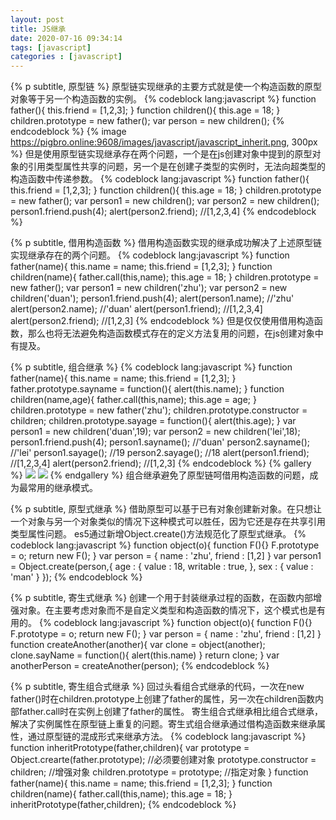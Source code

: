```yaml
---
layout: post
title: JS继承
date: 2020-07-16 09:34:14
tags: [javascript]
categories : [javascript]
---
```

{% p subtitle, 原型链 %}
原型链实现继承的主要方式就是使一个构造函数的原型对象等于另一个构造函数的实例。
{% codeblock lang:javascript %}
function father(){
    this.friend = [1,2,3];
}
function children(){
    this.age = 18;
}
children.prototype = new father();
var person = new children();
{% endcodeblock %}
{% image https://pigbro.online:9608/images/javascript/javascript_inherit.png, 300px %}
但是使用原型链实现继承存在两个问题，一个是在js创建对象中提到的原型对象的引用类型属性共享的问题，另一个是在创建子类型的实例时，无法向超类型的构造函数中传递参数。
{% codeblock lang:javascript %}
function father(){
    this.friend = [1,2,3];
}
function children(){
    this.age = 18;
}
children.prototype = new father();
var person1 = new children();
var person2 = new children();
person1.friend.push(4);
alert(person2.friend); //[1,2,3,4]
{% endcodeblock %}

{% p subtitle, 借用构造函数 %}
借用构造函数实现的继承成功解决了上述原型链实现继承存在的两个问题。
{% codeblock lang:javascript %}
function father(name){
    this.name = name;
    this.friend = [1,2,3];
}
function children(name){
    father.call(this,name);
    this.age = 18;
}
children.prototype = new father();
var person1 = new children('zhu');
var person2 = new children('duan');
person1.friend.push(4);
alert(person1.name); //'zhu'
alert(person2.name); //'duan'
alert(person1.friend); //[1,2,3,4]
alert(person2.friend); //[1,2,3]
{% endcodeblock %}
但是仅仅使用借用构造函数，那么也将无法避免构造函数模式存在的定义方法复用的问题，在js创建对象中有提及。

{% p subtitle, 组合继承 %}
{% codeblock lang:javascript %}
function father(name){
    this.name = name;
    this.friend = [1,2,3];
}
father.prototype.sayname = function(){
    alert(this.name);
}
function children(name,age){
    father.call(this,name);
    this.age = age;
}
children.prototype = new father('zhu');
children.prototype.constructor = children;
children.prototype.sayage = function(){
    alert(this.age);
}
var person1 = new children('duan',19);
var person2 = new children('lei',18);
person1.friend.push(4);
person1.sayname(); //'duan'
person2.sayname(); //'lei'
person1.sayage(); //19
person2.sayage(); //18
alert(person1.friend); //[1,2,3,4]
alert(person2.friend); //[1,2,3]
{% endcodeblock %}
{% gallery %}
![](https://pigbro.online:9608/images/javascript/javascript_inherit2.png)
![](https://pigbro.online:9608/images/javascript/javascript_inherit1.png)
{% endgallery %}
组合继承避免了原型链呵借用构造函数的问题，成为最常用的继承模式。

{% p subtitle, 原型式继承 %}
借助原型可以基于已有对象创建新对象。在只想让一个对象与另一个对象类似的情况下这种模式可以胜任，因为它还是存在共享引用类型属性问题。
es5通过新增Object.create()方法规范化了原型式继承。
{% codeblock lang:javascript %}
function object(o){
    function F(){}
    F.prototype = o;
    return new F();
}
var person = {
    name : 'zhu',
    friend : [1,2]
}
var person1 = Object.create(person,{
    age : {
       value : 18,
       writable : true,
    },
    sex : {
        value : 'man'
    }
});
{% endcodeblock %}

{% p subtitle, 寄生式继承 %}
创建一个用于封装继承过程的函数，在函数内部增强对象。在主要考虑对象而不是自定义类型和构造函数的情况下，这个模式也是有用的。
{% codeblock lang:javascript %}
function object(o){
    function F(){}
    F.prototype = o;
    return new F();
}
var person = {
    name : 'zhu',
    friend : [1,2]
}
function createAnother(another){
    var clone = object(another);
    clone.sayName = function(){
        alert(this.name)
    }
    return clone;
}
var anotherPerson = createAnother(person);
{% endcodeblock %}

{% p subtitle, 寄生组合式继承 %}
回过头看组合式继承的代码，一次在new father()时在children.prototype上创建了father的属性，另一次在children函数内部father.call时在实例上创建了father的属性。
寄生组合式继承相比组合式继承，解决了实例属性在原型链上重复的问题。寄生式组合继承通过借构造函数来继承属性，通过原型链的混成形式来继承方法。
{% codeblock lang:javascript %}
function inheritPrototype(father,children){
    var prototype = Object.crearte(father.prototype); //必须要创建对象
    prototype.constructor = children;   //增强对象
    children.prototype = prototype;   //指定对象
}
function father(name){
    this.name = name;
    this.friend = [1,2,3];
}
function children(name){
    father.call(this,name);
    this.age = 18;
}
inheritPrototype(father,children);
{% endcodeblock %}